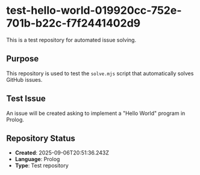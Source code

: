 # test-hello-world-019920cc-752e-701b-b22c-f7f2441402d9

This is a test repository for automated issue solving.

## Purpose
This repository is used to test the `solve.mjs` script that automatically solves GitHub issues.

## Test Issue
An issue will be created asking to implement a "Hello World" program in Prolog.

## Repository Status
- **Created**: 2025-09-06T20:51:36.243Z
- **Language**: Prolog
- **Type**: Test repository
